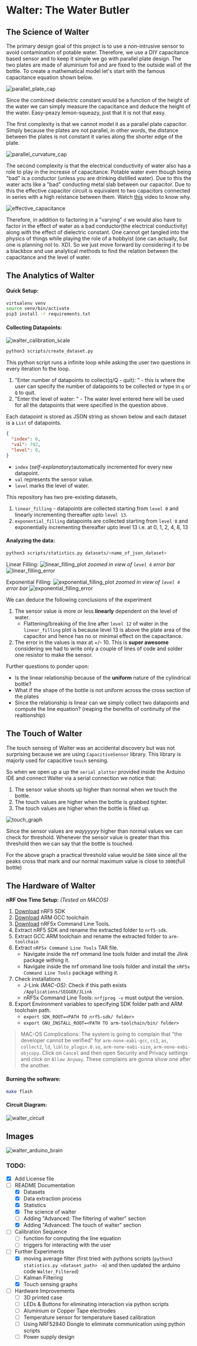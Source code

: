 # Walter: The Water Butler

## The Science of Walter

The primary design goal of this project is to use a non-intrusive sensor to avoid contamination of potable water. Therefore, we use a DIY capacitance based sensor and to keep it simple we go with parallel plate design. The two plates are made of aluminium foil and are fixed to the outside wall of the bottle. To create a mathematical model let's start with the famous capacitance equation shown below.

![parallel_plate_cap](docs/parallel_plate_cap.gif)

Since the combined dielectric constant would be a function of the height of the water we can simply measure the capacitance and deduce the height of the water. Easy-peazy lemon-squeazy, just that it is not that easy.

The first complexity is that we cannot model it as a parallel plate capacitor. Simply because the plates are not parallel, in other words, the distance between the plates is not constant it varies along the shorter edge of the plate.

![parallel_curvature_cap](docs/parallel_curvature_cap.png)

The second complexity is that the electrical conductivity of water also has a role to play in the increase of capacitance. Potable water even though being "bad" is a conductor (unless you are drinking distilled water). Due to this the water acts like a "bad" conducting metal slab between our capacitor. Due to this the effective capacitor circuit is equivalent to two capacitors connected in series with a high reistance between them. Watch [this](https://www.youtube.com/watch?v=ygADYZEBmtc) video to know why.

![effective_capacitance](docs/effective_capacitance.png)

Therefore, in addition to factoring in a "varying" `d` we would also have to factor in the effect of water as a bad conductor(the electrical conductivity) along with the effect of dielectric constant. One cannot get tangled into the physics of things while playing the role of a hobbyist (one can actually, but one is planning not to. XD). So we just move forward by considering it to be a blackbox and use analytical methods to find the relation between the capacitance and the level of water.

## The Analytics of Walter

#### Quick Setup:
```bash
virtualenv venv
source venv/bin/activate
pip3 install -r requirements.txt
```

#### Collecting Datapoints:

![walter_calibration_scale](docs/walter_calibration_scale.jpg)

```bash
python3 scripts/create_dataset.py
```

This python script runs a infinite loop while asking the user two questions in every iteration fo the loop.

1. "Enter number of datapoints to collect(q/Q - quit): " - this is where the user can specify the number of datapoints to be collected or type in `q` or `Q` to quit.
2. "Enter the level of water: " - The water level entered here will be used for all the datapoints that were specified in the question above.

Each datapoint is stored as JSON string as shown below and each dataset is a `List` of datapoints.

```json
{
  "index": 0,
  "val": 742,
  "level": 0,
}
```

* `index` (*self-explanatory*)automatically incremented for every new datapoint.
* `val` represents the sensor value.
* `level` marks the level of water.

This repository has two pre-existing datasets,
1. `linear_filling` - datapoints are collected starting from `level 0` and linearly incrementing thereafter upto `level 13`.
2. `exponential_filling` datapoints are collected starting from `level 0` and exponentially incrementing thereafter upto level 13 i.e. at 0, 1, 2, 4, 8, 13

#### Analyzing the data:

```bash
python3 scripts/statistics.py datasets/<name_of_json_dataset>
```

Linear Filling:
![linear_filling_plot](docs/linear_filling_plot.png)
*zoomed in view of `level 6` error bar*
![linear_filling_error](docs/linear_filling_error.png)

Exponential Filling:
![exponential_filling_plot](docs/exponential_filling_plot.png)
*zoomed in view of `level 4` error bar*
![exponential_filling_error](docs/exponential_filling_error.png)

We can deduce the following conclusions of the experiment
1. The sensor value is more or less **linearly** dependent on the level of water.
    * Flattening/breaking of the line after `level 12` of water in the `linear_filling` plot is because level 13 is above the plate area of the capacitor and hence has no or minimal effect on the capacitance.
2. The error in the values is max at +/- 10. This is **super awesome** considering we had to write only a couple of lines of code and solder one resistor to make the sensor.

Further questions to ponder upon:
* Is the linear relationship because of the **uniform** nature of the cylindrical bottle?
* What if the shape of the bottle is not uniform across the cross section of the plates
* Since the relationship is linear can we simply collect two datapoints and compute the line equation? (reaping the benefits of continuity of the realtionship)

## The Touch of Walter

The touch sensing of Walter was an accidental discovery but was not surprising because we are using `CapacitiveSensor` library. This library is majorly used for capacitive `touch` sensing.

So when we open up a up the `serial plotter` provided inside the Arduino IDE and connect Walter via a serial connection we notice that:
1. The sensor value shoots up higher than normal when we touch the bottle.
2. The touch values are higher when the bottle is grabbed tighter.
3. The touch values are higher when the bottle is filled up.

![touch_graph](docs/touch_graph.png)

Since the sensor values are *wayyyyyy* higher than normal values we can check for threshold. Whenever the sensor value is greater than this threshold then we can say that the bottle is touched.

For the above graph a practical threshold value would be `5000` since all the peaks cross that mark and our normal maximum value is close to `3000`(full bottle)

## The Hardware of Walter

**nRF One Time Setup:** *(Tested on MACOS)*

1. [Download](https://www.nordicsemi.com/Software-and-tools/Software/nRF5-SDK/Download) nRF5 SDK
2. [Download](https://developer.arm.com/tools-and-software/open-source-software/developer-tools/gnu-toolchain/gnu-rm/downloads) ARM GCC toolchain
4. [Download](https://www.nordicsemi.com/Software-and-Tools/Development-Tools/nRF-Command-Line-Tools/Download#infotabs) nRF5x Command Line Tools.
4. Extract nRF5 SDK and rename the extracted folder to `nrf5-sdk`.
5. Extract GCC ARM toolchain and rename the extracted folder to `arm-toolchain`
6. Extract `nRF5x Command Line Tools` TAR file.
    * Navigate inside the nrf ommand line tools folder and install the Jlink package withing it.
    * Navigate inside the nrf ommand line tools folder and install the `nRF5x Command Line Tools` package withing it.
7. Check installations
    * J-Link *(MAC-OS)*: Check if this path exists `/Applications/SEGGER/JLink`
    * nRF5x Command Line Tools: `nrfjprog -v` must output the version.
8. Export Environment variables to specifying SDK folder path and ARM toolchain path.
    * `export SDK_ROOT=<PATH TO nrf5-sdk/ folder>`
    * `export GNU_INSTALL_ROOT=<PATH TO arm-toolchain/bin/ folder>`

> MAC-OS Complications: The system is going to complain that "the developer cannot be verified" for `arm-none-eabi-gcc`, `cc1`, `as`, `collect2`, `ld`, `liblto_plugin.0.so`, `arm-none-eabi-size`, `arm-none-eabi-objcopy`. Click on `Cancel` and then open Security and Privacy settings and click on `Allow Anyway`. These complains are gonna show one after the another.

#### Burning the software:
```bash
make flash
```

#### Circuit Diagram:
![walter_circuit](docs/walter_circuit.png)

## Images
![walter_arduino_brain](docs/walter_arduino_brain.jpeg)


### TODO:
* [x] Add License file
* [ ] README Documentation
  * [x] Datasets
  * [x] Data extraction process
  * [x] Statistics
  * [x] The science of walter
  * [ ] Adding "Advanced: The filtering of walter" section
  * [x] Adding "Advanced: The touch of walter" section
* [ ] Calibration Sequence
  * [ ] function for computing the line equation
  * [ ] triggers for interacting with the user
* [ ] Further Experiments
  * [x] moving average filter (first tried with pythons scripts (`python3 statistics.py <dataset_path> -m`) and then updated the arduino code `Walter_Filtered`)
  * [ ] Kalman Filtering
  * [x] Touch sensing graphs
* [ ] Hardware Improvements
  * [ ] 3D printed case
  * [ ] LEDs & Buttons for eliminating interaction via python scripts
  * [ ] Aluminium or Copper Tape electrodes
  * [ ] Temperature sensor for temperature based calibration
  * [ ] Using NRF52840 Dongle to eliminate communication using python scripts
  * [ ] Power supply design
